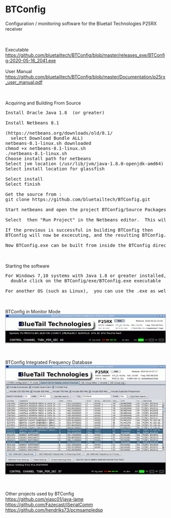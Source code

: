 # BTConfig
Configuration / monitoring software for the Bluetail Technologies P25RX receiver

<BR><BR>Executable
https://github.com/bluetailtech/BTConfig/blob/master/releases_exe/BTConfig-2020-05-16_2041.exe
<BR><BR>User Manual
https://github.com/bluetailtech/BTConfig/blob/master/Documentation/p25rx_user_manual.pdf

<BR><BR>Acquiring and Building From Source
<PRE>
Install Oracle Java 1.8  (or greater)

Install Netbeans 8.1

(https://netbeans.org/downloads/old/8.1/
  select Download Bundle ALL)
netbeans-8.1-linux.sh downloaded
chmod +x netbeans-8.1-linux.sh
./netbeans-8.1-linux.sh
Choose install path for netbeans
Select jvm location (/usr/lib/jvm/java-1.8.0-openjdk-amd64)
Select install location for glassfish  

Select install
Select finish

Get the source from :
git clone https://github.com/bluetailtech/BTConfig.git

Start netbeans and open the project BTConfig/Source Packages/btconfig/BTFrame.java

Select <Run> then "Run Project" in the Netbeans editor.  This will build and configure Netbeans on your system

If the previous is successful in building BTConfig then
BTConfig will now be excecuting, and the resulting BTConfig.jar file will be in BTConfig/dist

Now BTConfig.exe can be built from inside the BTConfig directory with 'sh build.sh' or 'ant exe'
</PRE>
<BR><BR>
Starting the software
<PRE>
For Windows 7,10 systems with Java 1.8 or greater installed,  
  double click on the BTConfig/exe/BTConfig.exe executable
  
For another OS (such as Linux),  you can use the .exe as well.  Start with 'java -jar BTConfig.exe'
</PRE>
  
  
<BR><BR>BTConfig in Monitor Mode  
<img src="https://raw.githubusercontent.com/bluetailtech/BTConfig/master/images/ss1.png">

<BR><BR>BTConfig Integrated Frequency Database
<img src="https://raw.githubusercontent.com/bluetailtech/BTConfig/master/images/ss4.png">
  
 <BR><BR>
Other projects used by BTConfig
<BR>
https://github.com/xiasc01/java-lame
<BR>
https://github.com/Fazecast/jSerialComm
<BR>
https://github.com/hendriks73/pcmsampledsp
